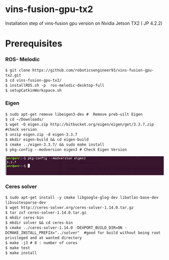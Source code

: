 # vins-fusion-gpu-tx2
Installation step of vins-fusion gpu version on Nvidia Jetson TX2 ( JP 4.2.2)
# Prerequisites

### ROS- Melodic
```
$ git clone https://github.com/roboticsengineer93/vins-fusion-gpu-tx2.git
$ cd vins-fusion-gpu-tx2/
$ installROS.sh -p  ros-melodic-desktop-full
$ setupCatkinWorkspace.sh

```
### Eigen 
```
$ sudo apt-get remove libeigen3-dev #  Remove preb-uilt Eigen
$ cd ~/Downloads/
$ wget -O eigen.zip http://bitbucket.org/eigen/eigen/get/3.3.7.zip #check version
$ unzip eigen.zip -d eigen-3.3.7
$ mkdir eigen-build && cd eigen-build
$ cmake ../eigen-3.3.7/ && sudo make install
$ pkg-config --modversion eigen3 # Check Eigen Version
```
![Eigen-img](./img/md1.png)

### Ceres solver 

```
$ sudo apt-get install -y cmake libgoogle-glog-dev libatlas-base-dev libsuitesparse-dev
$ wget http://ceres-solver.org/ceres-solver-1.14.0.tar.gz
$ tar zxf ceres-solver-1.14.0.tar.gz
$ mkdir ceres-bin
$ mkdir solver && cd ceres-bin
$ cmake ../ceres-solver-1.14.0 -DEXPORT_BUILD_DIR=ON -DCMAKE_INSTALL_PREFIX="../solver"  #good for build without being root privileged and at wanted directory
$ make -j3 # 8 : number of cores
$ make test
$ make install
```
